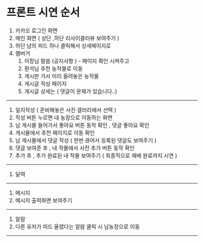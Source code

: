 # 프론트 시연 순서

1.  카카오 로그인 화면
2.  메인 화면  ( 상단 ,하단 리사이클러뷰 보여주기 ) 
3.  하단 남의 피드 하나 클릭해서 상세페이지로
4.  햄버거 
    1. 이장님 말씀 (공지사항 )  - 페이지 확인 시켜주고
    2. 환석님 추천 농작물로 이동 
    3. 게시판 가서 미리 올려놓은 농작물 
    4. 게시글 작성 페이지 
    5. 게시글 상세는 ( 댓글이 문제가 있습니다..) 
    

---

1.  일지작성 ( 준비해놓은 사진 갤러리에서 선택 ) 
2.  작성 버튼 누르면 내 농장으로 이동하는 화면 
3.  남 게시물 들어가서  좋아요 버튼 동작 확인  , 댓글 좋아요 확인 
4.  게시물에서 추천 페이지로 이동 확인 
5.  남 게시물에서 댓글 작성 ( 한번 끊어서 등록된 댓글도 보여주기 ) 
6.  댓글 보여준 후 , 내 작물에서 사진 추가 버튼 동작 확인
7. 추가 후 , 추가 완료된 내 작물 보여주기  ( 최종적으로 재배 완료까지 시연 ) 

---

1. 달력 

---

1. 메시지 
2. 메시지 출력화면 보여주기 

---

1. 알람 
2. 다른 유저가 피드 올렸다는 알람 클릭 시 남농장으로 이동 

---